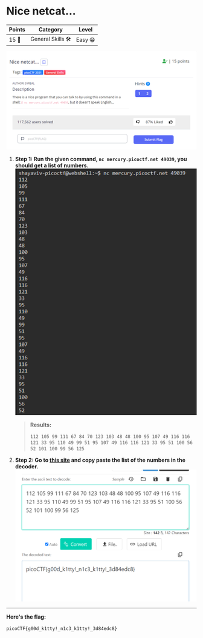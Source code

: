 # Nice netcat...

| **Points** |    **Category**      |    **Level** |
|--------|----------------|-------|
| 15 :muscle:     | General Skills 🛠️ | Easy :grin: |

![image](images/1.png)

1. **Step 1: Run the given command, `nc mercury.picoctf.net 49039`, you should get a list of numbers.**
    ![Screenshot](images/2.png)

    > **Results:**
    > ```text
    > 112 105 99 111 67 84 70 123 103 48 48 100 95 107 49 116 116 121 33 95 110 49 99 51 95 107 49 116 116 121 33 95 51 100 56 52 101 100 99 56 125
    > ```

2. **Step 2: Go to [this site]((https://codebeautify.org/ascii-to-text)) and copy paste the list of the numbers in the decoder.**
    ![Screenshot](images/3.png)

---

**Here's the flag:**
```text
picoCTF{g00d_k1tty!_n1c3_k1tty!_3d84edc8}
```
